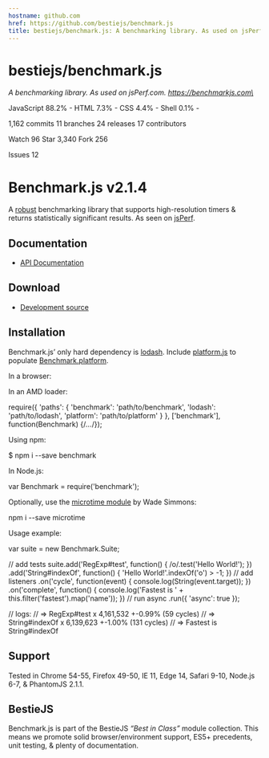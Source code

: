```yaml
---
hostname: github.com
href: https://github.com/bestiejs/benchmark.js
title: bestiejs/benchmark.js: A benchmarking library. As used on jsPerf.com.
---
```


# bestiejs/benchmark.js

_A benchmarking library. As used on jsPerf.com. https://benchmarkjs.com\_

JavaScript 88.2% - HTML 7.3% - CSS 4.4% - Shell 0.1% -

1,162 commits
11 branches
24 releases
17 contributors


 Watch 96
 Star 3,340
 Fork 256


Issues 12

[](#benchmarkjs-v214)Benchmark.js v2.1.4
========================================

A [robust](https://mathiasbynens.be/notes/javascript-benchmarking "Bulletproof JavaScript benchmarks") benchmarking library that supports high-resolution timers & returns statistically significant results. As seen on [jsPerf](https://jsperf.com/).

[](#documentation)Documentation
-------------------------------

*   [API Documentation](https://benchmarkjs.com/docs)

[](#download)Download
---------------------

*   [Development source](https://raw.githubusercontent.com/bestiejs/benchmark.js/2.1.4/benchmark.js)

[](#installation)Installation
-----------------------------

Benchmark.js’ only hard dependency is [lodash](https://lodash.com/). Include [platform.js](https://mths.be/platform) to populate [Benchmark.platform](https://benchmarkjs.com/docs#platform).

In a browser:

<script src="lodash.js"></script>
<script src="platform.js"></script>
<script src="benchmark.js"></script>

In an AMD loader:

require({
  'paths': {
    'benchmark': 'path/to/benchmark',
    'lodash': 'path/to/lodash',
    'platform': 'path/to/platform'
  }
},
\['benchmark'\], function(Benchmark) {/*…*/});

Using npm:

$ npm i --save benchmark

In Node.js:

var Benchmark = require('benchmark');

Optionally, use the [microtime module](https://github.com/wadey/node-microtime) by Wade Simmons:

npm i --save microtime

Usage example:

var suite = new Benchmark.Suite;

// add tests
suite.add('RegExp#test', function() {
 /o/.test('Hello World!');
})
.add('String#indexOf', function() {
  'Hello World!'.indexOf('o') > -1;
})
// add listeners
.on('cycle', function(event) {
  console.log(String(event.target));
})
.on('complete', function() {
  console.log('Fastest is ' + this.filter('fastest').map('name'));
})
// run async
.run({ 'async': true });

// logs:
// =\> RegExp#test x 4,161,532 +-0.99% (59 cycles)
// =\> String#indexOf x 6,139,623 +-1.00% (131 cycles)
// =\> Fastest is String#indexOf

[](#support)Support
-------------------

Tested in Chrome 54-55, Firefox 49-50, IE 11, Edge 14, Safari 9-10, Node.js 6-7, & PhantomJS 2.1.1.

[](#bestiejs)BestieJS
---------------------

Benchmark.js is part of the BestieJS _“Best in Class”_ module collection. This means we promote solid browser/environment support, ES5+ precedents, unit testing, & plenty of documentation.
